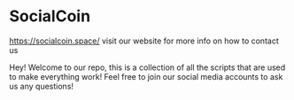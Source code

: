 # SocialCoin
https://socialcoin.space/ visit our website for more info on how to contact us

Hey! Welcome to our repo, this is a collection of all the scripts that are used to make everything work! Feel free to join our social media accounts to ask us any questions!
